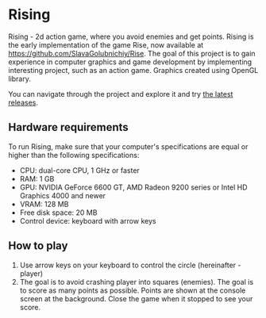 # Rising
Rising - 2d action game, where you avoid enemies and get points. Rising is the early implementation of the game Rise, now available at https://github.com/SlavaGolubnichiy/Rise.
The goal of this project is to gain experience in computer graphics and game development by implementing interesting project, such as an action game. Graphics created using OpenGL library.

You can navigate through the project and explore it and try [the latest releases](https://github.com/SlavaGolubnichiy/Rising/releases).

## Hardware requirements
To run Rising, make sure that your computer's specifications are equal or higher than the following specifications:

* CPU: dual-core CPU, 1 GHz or faster
* RAM: 1 GB
* GPU: NVIDIA GeForce 6600 GT, AMD Radeon 9200 series or Intel HD Graphics 4000 and newer
* VRAM: 128 MB
* Free disk space: 20 MB
* Control device: keyboard with arrow keys

## How to play
1. Use arrow keys on your keyboard to control the circle (hereinafter - player)
2. The goal is to avoid crashing player into squares (enemies). The goal is to score as many points as possible. Points are shown at the console screen at the background. Close the game when it stopped to see your score.
